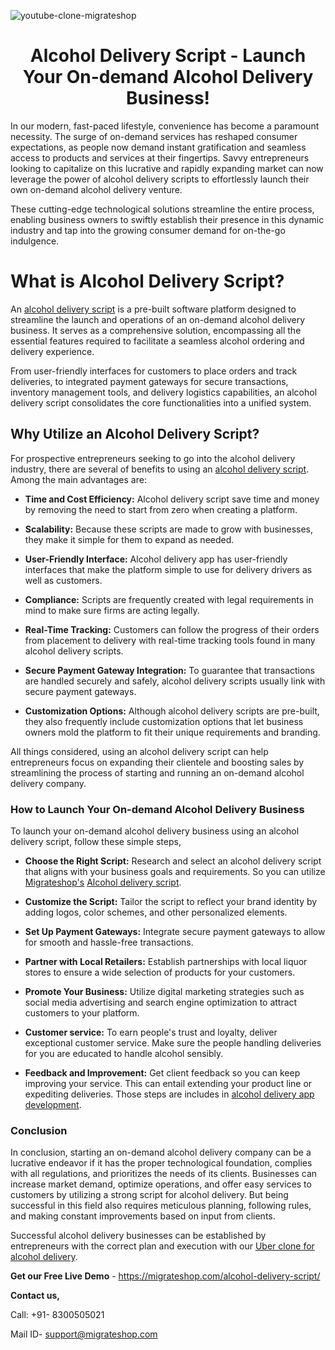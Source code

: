 ![youtube-clone-migrateshop](https://github.com/migrateshop/alcohol-delivery-script/assets/77200601/c1ddceb7-17b2-4423-837a-5fe9b9c2af32)


<h1 align="center"> Alcohol Delivery Script - Launch Your On-demand Alcohol Delivery Business! </h1>

In our modern, fast-paced lifestyle, convenience has become a paramount necessity. The surge of on-demand services has reshaped consumer expectations, as people now demand instant gratification and seamless access to products and services at their fingertips. 
Savvy entrepreneurs looking to capitalize on this lucrative and rapidly expanding market can now leverage the power of alcohol delivery scripts to effortlessly launch their own on-demand alcohol delivery venture. 

These cutting-edge technological solutions streamline the entire process, enabling business owners to swiftly establish their presence in this dynamic industry and tap into the growing consumer demand for on-the-go indulgence.

# What is Alcohol Delivery Script?
An [alcohol delivery script](https://migrateshop.com/alcohol-delivery-script/) is a pre-built software platform designed to streamline the launch and operations of an on-demand alcohol delivery business. It serves as a comprehensive solution, encompassing all the essential features required to facilitate a seamless alcohol ordering and delivery experience. 

From user-friendly interfaces for customers to place orders and track deliveries, to integrated payment gateways for secure transactions, inventory management tools, and delivery logistics capabilities, an alcohol delivery script consolidates the core functionalities into a unified system.

## Why Utilize an Alcohol Delivery Script?
For prospective entrepreneurs seeking to go into the alcohol delivery industry, there are several of benefits to using an [alcohol delivery script](https://migrateshop.com/alcohol-delivery-script/). Among the main advantages are:

* **Time and Cost Efficiency:** Alcohol delivery script save time and money by removing the need to start from zero when creating a platform.

* **Scalability:** Because these scripts are made to grow with businesses, they make it simple for them to expand as needed.

* **User-Friendly Interface:** Alcohol delivery app has user-friendly interfaces that make the platform simple to use for delivery drivers as well as customers.

* **Compliance:** Scripts are frequently created with legal requirements in mind to make sure firms are acting legally.

* **Real-Time Tracking:** Customers can follow the progress of their orders from placement to delivery with real-time tracking tools found in many alcohol delivery scripts.

* **Secure Payment Gateway Integration:** To guarantee that transactions are handled securely and safely, alcohol delivery scripts usually link with secure payment gateways.

* **Customization Options:** Although alcohol delivery scripts are pre-built, they also frequently include customization options that let business owners mold the platform to fit their unique requirements and branding.

All things considered, using an alcohol delivery script can help entrepreneurs focus on expanding their clientele and boosting sales by streamlining the process of starting and running an on-demand alcohol delivery company.

### How to Launch Your On-demand Alcohol Delivery Business
To launch your on-demand alcohol delivery business using an alcohol delivery script, follow these simple steps, 

* **Choose the Right Script:** Research and select an alcohol delivery script that aligns with your business goals and requirements. So you can utilize [Migrateshop's](https://migrateshop.com/) [Alcohol delivery script](https://migrateshop.com/alcohol-delivery-script/).

* **Customize the Script:** Tailor the script to reflect your brand identity by adding logos, color schemes, and other personalized elements.

* **Set Up Payment Gateways:** Integrate secure payment gateways to allow for smooth and hassle-free transactions.

* **Partner with Local Retailers:** Establish partnerships with local liquor stores to ensure a wide selection of products for your customers.

* **Promote Your Business:** Utilize digital marketing strategies such as social media advertising and search engine optimization to attract customers to your platform.

* **Customer service:** To earn people's trust and loyalty, deliver exceptional customer service. Make sure the people handling deliveries for you are educated to handle alcohol sensibly.

* **Feedback and Improvement:** Get client feedback so you can keep improving your service. This can entail extending your product line or expediting deliveries. Those steps are includes in [alcohol delivery app development](https://migrateshop.com/alcohol-delivery-script/).

### Conclusion

In conclusion, starting an on-demand alcohol delivery company can be a lucrative endeavor if it has the proper technological foundation, complies with all regulations, and prioritizes the needs of its clients. 
Businesses can increase market demand, optimize operations, and offer easy services to customers by utilizing a strong script for alcohol delivery. But being successful in this field also requires meticulous planning, following rules, and making constant improvements based on input from clients. 

Successful alcohol delivery businesses can be established by entrepreneurs with the correct plan and execution with our [Uber clone for alcohol delivery](https://migrateshop.com/alcohol-delivery-script/).

**Get our Free Live Demo** - https://migrateshop.com/alcohol-delivery-script/


**Contact us,**

Call: +91- 8300505021

Mail ID- [support@migrateshop.com](mailto:support@migrateshop.com)

